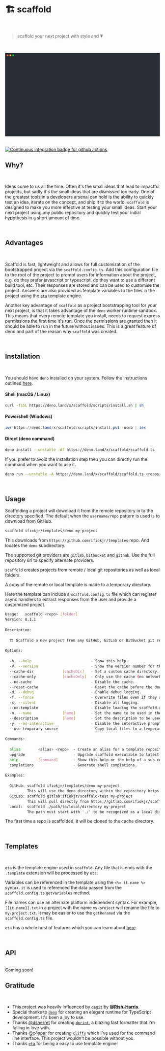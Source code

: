 # 🏗️ scaffold

<br />

> scaffold your next project with style and 💗

<br />

![Scaffold Cli Output!](./assets/example.svg "Scaffold Cli Output")

<br />

<a href="https://github.com/ifiokjr/scaffold/actions?query=workflow:ci">
  <img src="https://github.com/ifiokjr/scaffold/workflows/ci/badge.svg?branch=main" alt="Continuous integration badge for github actions" title="CI Badge" />
</a>

<br />

## Why?

<br />

Ideas come to us all the time. Often it's the small ideas that lead to impactful projects, but sadly it's the small ideas that are dismissed too early. One of the greatest tools in a developers arsenal can hold is the ability to quickly test an idea, iterate on the concept, and ship it to the world. `scaffold` is designed to make you more effective at testing your small ideas. Start your next project using any public repository and quickly test your initial hypothesis in a short amount of time.

<br />

## Advantages

<br />

Scaffold is fast, lightweight and allows for full customization of the bootstrapped project via the `scaffold.config.ts`. Add this configuration file to the root of the project to prompt users for information about the project, e.g. do they prefer javascript or typescript, do they want to use a different build tool, etc. Their responses are stored and can be used to customise the project. Answers are also provided as template variables to the files in the project using the [`eta`](https://github.com/eta-dev/eta) template engine.

Another key advantage of `scaffold` as a project bootstrapping tool for your next project, is that it takes advantage of the `deno` worker runtime sandbox. This means that every remote template you install, needs to request express permissions the first time it's run. Once the permissions are granted then it should be able to run in the future without issues. This is a great feature of deno and part of the reason why `scaffold` was created.

<br />

## Installation

<br />

You should have `deno` installed on your system. Follow the instructions outlined [here](https://deno.land/x/install/).

#### Shell (macOS / Linux)

```bash
curl -fsSL https://deno.land/x/scaffold/scripts/install.sh | sh
```

#### Powershell (Windows)

```powershell
iwr https://deno.land/x/scaffold/scripts/install.ps1 -useb | iex
```

#### Direct (deno command)

```bash
deno install --unstable -Af https://deno.land/x/scaffold/scaffold.ts
```

If you prefer to avoid the installation step then you can directly run the command when you want to use it.

```bash
deno run --unstable -A https://deno.land/x/scaffold/scaffold.ts <repository> <projectName>
```

<br />

## Usage

Scaffolding a project will download it from the remote repository in to the directory specified. The default when the `username/repo` pattern is used is to download from GitHub.

```bash
scaffold ifiokjr/templates/deno my-project
```

This downloads from `https://github.com/ifiokjr/templates` repo. And locates the `deno` subdirectory.

The supported git providers are `gitlab`, `bitbucket` and `github`. Use the full repository url to specify alternate providers.

`scaffold` creates projects from remote / local git repositories as well as local folders.

A copy of the remote or local template is made to a temporary directory.

Here the template can include a `scaffold.config.ts` file which can register async handlers to extract responses from the user and provide a customized project.

```bash
Usage:   scaffold <repo> [folder]
Version: 0.1.1

Description:

  🏗️ Scaffold a new project from any GitHub, GitLab or BitBucket git repository.

Options:

  -h, --help                           - Show this help.
  -V, --version                        - Show the version number for this program.
  --cache-dir             [cacheDir]   - Set a custom cache directory.
  --cache-only            [cacheOnly]  - Only use the cache (no network requests).
  --no-cache                           - Disable the cache.
  --reset-cache                        - Reset the cache before the download.
  -d, --debug                          - Enable debug logging.
  -f, --force                          - Overwrite files even if they already exist.
  -s, --silent                         - Disable all logging.
  --no-template                        - Disable loading the scaffold.config.ts file.
  -n, --name              [name]       - Set the name to be used in the template
  --description           [name]       - Set the description to be used in the template
  -y, --no-interactive                 - Disable the interactive prompt. Might break permission requests.
  --use-temporary-source               - Copy local files to a temporary directory.

Commands:

  alias        <alias> <repo>  - Create an alias for a template repository
  upgrade                      - Upgrade scaffold executable to latest or given version.
  help         [command]       - Show this help or the help of a sub-command.
  completions                  - Generate shell completions.

Examples:

  GitHub: scaffold ifiokjr/templates/deno my-project
          This will use the deno directory within the repository https://github.com/ifiokjr/templates
  GitLab: scaffold gitlab:ifiokjr/scaffold-test my-project
          This will pull directly from https://gitlab.com/ifiokjr/scaffold-test
  Local:  scaffold ./path/to/local/directory my-project
          The path must start with './' to be recognized as a local directory.
```

The first time a repo is scaffolded, it will be cloned to the cache directory.

<br />

## Templates

<br />

`eta` is the template engine used in `scaffold`. Any file that is ends with the `.template` extension will be processed by `eta`.

Variables can be referenced in the template using the `<%= it.name %>` syntax. `it` is used to referenced the data passed from the `scaffold.config.ts` `getVariables` method.

File names can use an alternate platform independent syntax. For example, `[[it.name]].txt` in a project with the name `my-project` will rename the file to `my-project.txt`. It may be easier to use the `getRenamed` via the `scaffold.config.ts` file.

`eta` has a whole host of features which you can learn about [here](https://eta.js.org/docs/syntax#syntax-overview).

<br />

## API

<br />

<!--TEMPLATE: a.b-->Coming soon!<!--/TEMPLATE: a.b-->

<br />

## Gratitude

<br />

- This project was heavily influenced by [`degit`](https://github.com/Rich-Harris/degit) by **[@Rish-Harris](https://github.com/Rich-Harris)**.
- Special thanks to [`deno`](https://github.com/denoland/deno) for creating an elegant runtime for TypeScript development. It's been a joy to use.
- Thanks [@dsherret](https://github.com/dsherret) for creating [`dprint`](https://github.com/dprint/dprint), a blazing fast formatter that I'm falling in love with.
- Thanks [@c4spar](https://github.com/c4spar) for creating [`cliffy`](https://github.com/c4spar/deno-cliffy) which I've used for the command line interface. This project wouldn't be possible without you.
- Thanks [`eta`](https://github.com/eta-dev/eta) for being a easy to use template engine!
